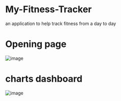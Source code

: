 # My-Fitness-Tracker
an application to help track fitness from a day to day 

# Opening page
![image](https://user-images.githubusercontent.com/67080837/97793679-6eaba680-1bac-11eb-912b-f6fd76fbdae5.png)


# charts dashboard

![image](https://user-images.githubusercontent.com/67080837/97793663-37d59080-1bac-11eb-804f-d385f58e7aae.png)

